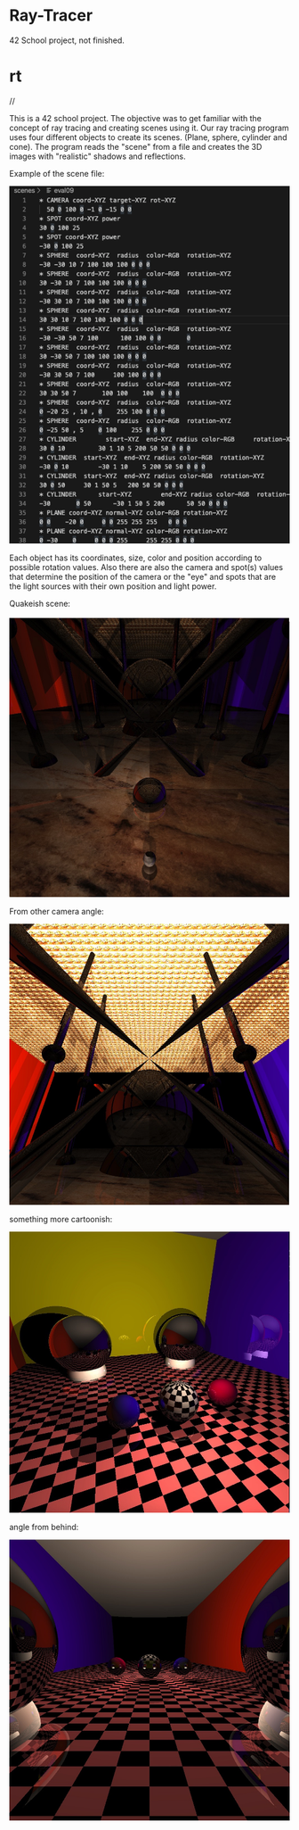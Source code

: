 # Ray-Tracer
42 School project, not finished.

# rt
//

This is a 42 school project.
The objective was to get familiar with the concept of ray tracing and creating scenes using it. Our ray tracing program uses four different objects to create its scenes.
(Plane, sphere, cylinder and cone). The program reads the "scene" from a file and creates the 3D images with "realistic" shadows and reflections.

Example of the scene file:

![scene eval09 file:](https://github.com/Makenfile86/rtv1/blob/main/scene_09.png?raw=true)

Each object has its coordinates, size, color and position according to possible rotation values. Also there are also the camera and spot(s) values that determine the position of the camera or the "eye" and spots that are the light sources with their own position and light power.

Quakeish scene:

![scene eval09 image:](https://github.com/Makenfile86/ray-tracer/blob/main/rt1.jpg?raw=true)

From other camera angle:

![scene eval09 image2:](https://github.com/Makenfile86/ray-tracer/blob/main/rt2.jpg?raw=true)

something more cartoonish: 

![scene eval09 image3:](https://github.com/Makenfile86/ray-tracer/blob/main/ballroom1.jpg?raw=true)

angle from behind:

![scene eval09 image3:](https://github.com/Makenfile86/ray-tracer/blob/main/ballroom2.jpg?raw=true)
